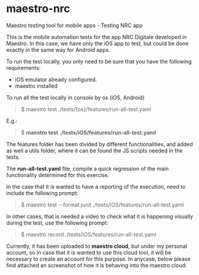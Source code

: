 # maestro-nrc
Maestro testing tool for mobile apps - Testing NRC app

This is the mobile automation tests for the app NRC Digitale developed in Maestro. In this case, we have only the iOS app to test, but could be done exactly in the same way for Android apps.

To run the test locally, you only need to be sure that you have the following requirements:
- iOS emulator already configured.
- maestro installed

To run all the test locally in console by os (iOS, Android)
 > $ maestro test ./tests/{os}/features/run-all-test.yaml

 E.g.: 
 > $ **maestro test ./tests/iOS/features/run-all-test.yaml**

The features folder has been divided by different functionalities, and added as well a utils folder, where it can be found the JS scripts needed in the tests.

The **run-all-test.yaml** file, compile a quick regression of the main functionality determined for this exercise.

In the case that it is wanted to have a reporting of the execution, need to include the following prompt:
 > $ maestro test --format junit ./tests/iOS/features/run-all-test.yaml

In other cases, that is needed a video to check what it is happening visually during the test, use the following prompt:
 > $ maestro record ./tests/iOS/features/run-all-test.yaml

 Currently, it has been uploaded to **maestro cloud**, but under my personal account, so in case that it is wanted to use this cloud tool, it will be necessary to create an account for this purpose. In anycase, below please find attached an screenshot of how it is behaving into the maestro cloud:

 